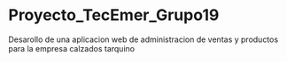 # Proyecto_TecEmer_Grupo19
Desarollo de una aplicacion web de administracion de ventas y productos para la empresa calzados tarquino
